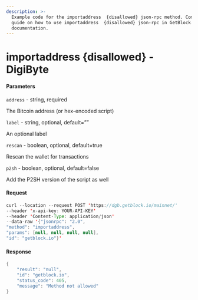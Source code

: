 ```yaml
---
description: >-
  Example code for the importaddress  {disallowed} json-rpc method. Сomplete
  guide on how to use importaddress  {disallowed} json-rpc in GetBlock.io Web3
  documentation.
---
```


# importaddress {disallowed} - DigiByte

#### Parameters

`address` - string, required

The Bitcoin address (or hex-encoded script)

`label` - string, optional, default=””

An optional label

`rescan` - boolean, optional, default=true

Rescan the wallet for transactions

`p2sh` - boolean, optional, default=false

Add the P2SH version of the script as well

#### Request

```java
curl --location --request POST 'https://dgb.getblock.io/mainnet/' 
--header 'x-api-key: YOUR-API-KEY' 
--header 'Content-Type: application/json' 
--data-raw '{"jsonrpc": "2.0",
"method": "importaddress",
"params": [null, null, null, null],
"id": "getblock.io"}'
```

#### Response

```java
{
    "result": "null",
    "id": "getblock.io",
    "status_code": 405,
    "message": "Method not allowed"
}
```
